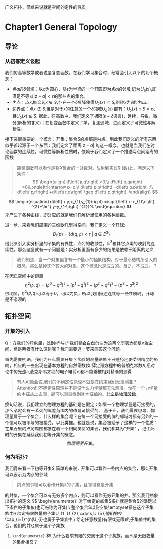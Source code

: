 广义拓扑，简单来说就是空间的定性的性质。
# Chapter1 General Topology
## 导论
### 从初等定义谈起
我们的高等数学或者说是复变函数，在我们学习集合时，经常会引入以下的几个概念：

 - 点$a$的$\delta$邻域：以$a$为圆心，以$\epsilon$为半径的一个开圆即为点$a$的邻域,记为$U_{\delta}\left(  x\right),$即满足不等式$\left\vert z-a\right\vert<\epsilon$的那些点的集合。
 - 内点：点$x$,集合$S$,$x\in S$,存在一个$\delta$邻域使得$U_{\delta}\left(x\right)\subset S,$则称$x$为$S$的内点。
 - 边界点：点$x\notin S$,但是对于$x$的任意的一个$\delta$领域$U_{\delta}\left(x\right)$ 都有：$U_{\delta}\left(  x\right)  \cap S\neq\emptyset$,且$U_{\delta}\left(  x\right) \nsubseteq S$.
据此，在高数中，我们定义了极限($\epsilon-\delta$语言)，连续，导数，微分(解析的含义)；在复变函数中定义了单，复连通域，进而定义了可微性与解析性。

接下来很重要的一个概念：开集：集合$S$的点都是内点。到此我们定义的所有东西似乎都起源于一个东西：我们定义了距离$\left\vert z-a\right\vert$ 的这一概念。也就是当我们在讨论函数的连续性，可微性等解析性质时，依赖于我们定义了一个描述两点间距离的函数
>距离函数可以看作是将$X$集合的一对数对，映射到实线$R$
(数)上，满足以下条件：
$$
\begin{align}
d\left(  p,q\right)  >0;\\
d\left(  p,q\right)  =0\Longleftrightarrow p=q;\\
d\left(  p,q\right)  =d\left(  q,p\right)  ;\\
d\left(  p,r\right)  +d\left(  r,q\right)  \geq d\left(  p,q\right).
\end{align}
$$

$$
\begin{equation}
d\left(  x,y;x_{1},y_{1}\right)  =\sqrt{\left(  x-x_{1}\right)  ^{2}+\left(
y-y_{1}\right) ^{2}}%
\end{equation}
$$
才产生了各种曲线，即对应的就是我们在解析里使用的各种函数。

进一步，来看我们周围的三维欧几里得空间，我们定义一个开球:
$$
\begin{equation}
B_{r}\left(  p\right)  =\left\{  d\left(  q,p\right)  <r\ |\ q\in
E^{3}\right\}
\end{equation}
$$
借此来引入实分析里的子集的有界性，点列的收敛性，$\mathbb{E}^{3}$和其它点集的映射的连续性。那么这里就有一个问题是：实分析里面有多少的结果是依赖于距离的定义
>我们知道，当一个对象里含有一个最小的抽象结构，对于最小结构所引入的概念，那么拿掉这个较大的对象，这个概念也是成立的。反之，不成立。？

在闵氏空间中的距离
$$\begin{equation}
\eta^{2}\left(  p,q\right)  =\left(  p^{0}-q^{0}\right)  ^{2}-\left(
p^{1}-q^{1}\right)  ^{2}-\left(  p^{2}-q^{2}\right)  ^{2}-\left(  p^{3}%
-q^{3}\right)  ^{2}%
\end{equation}
$$
很明显，$\eta^{2}\left(  p,q\right)$可以等于$0$，可以为负，所以我们描述连续等一些性质时，开球是不必须的.

## 拓扑空间
### 开集的引入
Q：在我们的印象里，说到$\mathbb{R}^{n}$与$\mathbb{E}^{n}$我们都会自然的认为这两个所表达都是$n$维空间，但是两者有什么区别呢？我们需要这一节来回答这个问题。

首先需要明确，我们为什么需要开集？实验的测量结果不可避免地要受到精度的影响，相应的一些出现在基本方程的自然常数(如薛定谔方程中的普朗克常数$\hbar$,相对论中的光速$c$,麦克斯韦方程的电子电荷$e$)都不能够被相对精确的测得
>有人可能会说,我们的不确定性原理不就是在约束我们无法测准？Attention!!!不确定性原理并不是说什么力学量都无法测准。你在一个力学量的本征态上去测，是可以测量得到其本征值的。[什么是物理常数](https://en.wikipedia.org/wiki/Physical%5C_constant).

换句话说，我们建立的物理方程的基础是在假定：如果一个物理学量是可接受的，那么必定会有一系列的误差范围内的值是可接受的。
基于此，我们需要思考，物理量属于一个集合，什么样的集合呢？在每一个可接受的值的邻域内都有另外的一个值可以被平等的被接受，以此类推。也就是说，集合被赋予了这样的一个性质：在集合里的点的周围都存在着一个相同类型的集合，我们称其为"开集" ，记住此时的开集在延续我们初等开集的概念。
$$
物理需要开集。
$$
### 何为拓扑?
我们再来看一下初等开集$S$,简单的来说，开集可以看作一些内点的集合，那么开集可以表示为内点的邻域
>内点的邻域可以看作开集$S$的子集，且邻域也是开集

的并集，一个集合可以有无穷多个内点，则可以看作无穷开集的并。那么我们抽象出拓扑的定义
$$
\begin{enumerate}`
对于给定的点集S拓扑就是集合S的满足以下条件的子集族(也可被称为开集):\\
整个集合S以及空集\emptyset都在这个子集族中;\\
给定有限数量的子集U_{1},U_{2},\cdots,U_{n},他们的交\cap_{i=1}^{n}U_{i}也属于子集族中;\\
给定任意数量(有限或无限)的子集族中的集合，他们的并也属于这个子集族.
1.  `\end{enumerate}`
$$
为什么要求有限的交属于这个子集族，而不是无限数量的集合相交？

<!--stackedit_data:
eyJoaXN0b3J5IjpbMTY5NjczNDM1MywxMzAwNDM4OTI1LDQxOD
Y0MTE3XX0=
-->